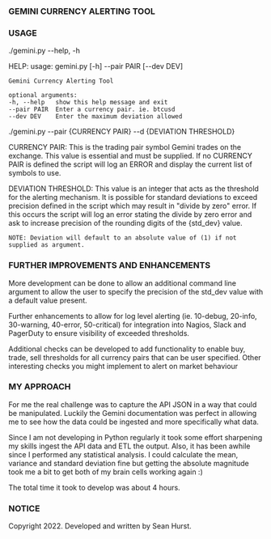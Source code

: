 ### GEMINI CURRENCY ALERTING TOOL ###

### USAGE
./gemini.py --help, -h

HELP:
    usage: gemini.py [-h] --pair PAIR [--dev DEV]

    Gemini Currency Alerting Tool

    optional arguments:
    -h, --help   show this help message and exit
    --pair PAIR  Enter a currency pair. ie. btcusd
    --dev DEV    Enter the maximum deviation allowed

./gemini.py --pair {CURRENCY PAIR} --d {DEVIATION THRESHOLD}

CURRENCY PAIR:
    This is the trading pair symbol Gemini trades on the exchange. This value is essential and must be supplied. If no CURRENCY PAIR is defined the script will log an ERROR and display the current list of symbols to use.

DEVIATION THRESHOLD:
    This value is an integer that acts as the threshold for the alerting mechanism. It is possible for standard deviations to exceed precision defined in the script which may result in "divide by zero" error. If this occurs the script will log an error stating the divide by zero error and ask to increase precision of the rounding digits of the {std_dev} value.

    NOTE: Deviation will default to an absolute value of (1) if not supplied as argument. 

### FURTHER IMPROVEMENTS AND ENHANCEMENTS

More development can be done to allow an additional command line argument to allow the user to specify the precision of the std_dev value with a default value present.

Further enhancements to allow for log level alerting (ie. 10-debug, 20-info, 30-warning, 40-error, 50-critical) for integration into Nagios, Slack and PagerDuty to ensure visibility of exceeded thresholds.

Additional checks can be developed to add functionality to enable buy, trade, sell thresholds for all currency pairs that can be user specified.
Other interesting checks you might implement to alert on market behaviour

### MY APPROACH

For me the real challenge was to capture the API JSON in a way that could be manipulated. Luckily the Gemini documentation was perfect in allowing me to see how the data could be ingested and more specifically what data.

Since I am not developing in Python regularly it took some effort sharpening my skills ingest the API data and ETL the output. Also, it has been awhile since I performed any statistical analysis. I could calculate the mean, variance and standard deviation fine but getting the absolute magnitude took me a bit to get both of my brain cells working again :)

The total time it took to develop was about 4 hours.

### NOTICE

Copyright 2022. Developed and written by Sean Hurst.

